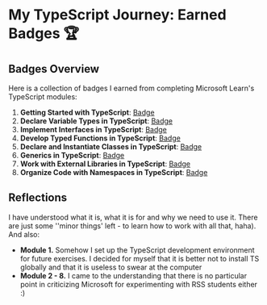 # My TypeScript Journey: Earned Badges 🏆

## Badges Overview

Here is a collection of badges I earned from completing Microsoft Learn's TypeScript modules:

1. **Getting Started with TypeScript**: [Badge](https://learn.microsoft.com/api/achievements/share/en-us/VitaliMay-8274/DGE37HXJ?sharingId=9D02165BFF30F987)
2. **Declare Variable Types in TypeScript**: [Badge](https://learn.microsoft.com/api/achievements/share/en-us/VitaliMay-8274/BLQ38FAD?sharingId=9D02165BFF30F987)
3. **Implement Interfaces in TypeScript**: [Badge](https://learn.microsoft.com/api/achievements/share/en-us/VitaliMay-8274/3XGP6A9H?sharingId=9D02165BFF30F987)
4. **Develop Typed Functions in TypeScript**: [Badge](https://learn.microsoft.com/api/achievements/share/en-us/VitaliMay-8274/9N5EZQEU?sharingId=9D02165BFF30F987)
5. **Declare and Instantiate Classes in TypeScript**: [Badge](https://learn.microsoft.com/api/achievements/share/en-us/VitaliMay-8274/UFL9QUZ3?sharingId=9D02165BFF30F987)
6. **Generics in TypeScript**: [Badge](https://learn.microsoft.com/api/achievements/share/en-us/VitaliMay-8274/VKR29NUM?sharingId=9D02165BFF30F987)
7. **Work with External Libraries in TypeScript**: [Badge](https://learn.microsoft.com/api/achievements/share/en-us/VitaliMay-8274/FZ3NTD5X?sharingId=9D02165BFF30F987)
8. **Organize Code with Namespaces in TypeScript**: [Badge](https://learn.microsoft.com/api/achievements/share/en-us/VitaliMay-8274/VKR23GBM?sharingId=9D02165BFF30F987)

## Reflections

I have understood what it is, what it is for and why we need to use it. There are just some ''minor things' left - to learn how to work with all that, haha).
And also:
- **Module 1.** Somehow I set up the TypeScript development environment for future exercises. I decided for myself that it is better not to install TS globally and that it is useless to swear at the computer
- **Module 2 - 8.** I came to the understanding that there is no particular point in criticizing Microsoft for experimenting with RSS students either :)